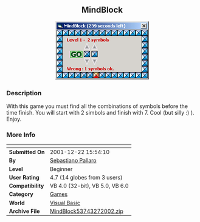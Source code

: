 ﻿<div align="center">

## MindBlock

<img src="PIC200227150442975.gif">
</div>

### Description

With this game you must find all the combinations of symbols before the time finish. You will start with 2 simbols and finish with 7. Cool (but silly :) ). Enjoy.
 
### More Info
 


<span>             |<span>
---                |---
**Submitted On**   |2001-12-22 15:54:10
**By**             |[Sebastiano Pallaro](https://github.com/Planet-Source-Code/PSCIndex/blob/master/ByAuthor/sebastiano-pallaro.md)
**Level**          |Beginner
**User Rating**    |4.7 (14 globes from 3 users)
**Compatibility**  |VB 4\.0 \(32\-bit\), VB 5\.0, VB 6\.0
**Category**       |[Games](https://github.com/Planet-Source-Code/PSCIndex/blob/master/ByCategory/games__1-38.md)
**World**          |[Visual Basic](https://github.com/Planet-Source-Code/PSCIndex/blob/master/ByWorld/visual-basic.md)
**Archive File**   |[MindBlock53743272002\.zip](https://github.com/Planet-Source-Code/sebastiano-pallaro-mindblock__1-31585/archive/master.zip)








